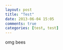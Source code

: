 ```yaml
---
layout: post
title: "Test"
date: 2013-06-04 15:05
comments: true
categories: [test, test]
---
```

omg bees

